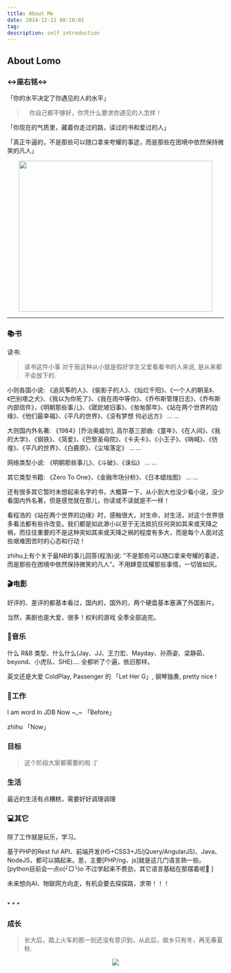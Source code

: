 ```yaml
---
title: About Me
date: 2014-12-21 00:10:01
tag: 
description: self introduction
---
```


## About Lomo


### ↔️座右铭↔️

「你的水平决定了你遇见的人的水平」


> &nbsp;&nbsp;&nbsp;你自己都不够好，你凭什么要求你遇见的人怎样！

「你现在的气质里，藏着你走过的路，读过的书和爱过的人」


「真正牛逼的，不是那些可以随口拿来夸耀的事迹，而是那些在困境中依然保持微笑的凡人」

<div align='center'>
    <img width="450" height="350" src="http://oluzh4sa6.bkt.clouddn.com/GitHubPages/article/tomorrow.jpeg" />
    <br>
</div>

- - -

### 📚书

读书:

> 读书这件小事 对于我这种从小就是假好学生又爱看看书的人来说, 是从来都不会放下的.

小则各国小说: 《追风筝的人》、《偷影子的人》、《灿烂千阳》、《一个人的朝圣》、《巴别塔之犬》、《我以为你死了》、《我在雨中等你》、《乔布斯管理日志》、《乔布斯内部信件》，《明朝那些事儿》、《蹉跎坡旧事》、《匆匆那年》、《站在两个世界的边缘》、《他们最幸福》、《平凡的世界》、《没有梦想 何必远方》
... ...

大则国内外名著: 《1984》[乔治奥威尔], 高尔基三部曲:《童年》、《在人间》、《我的大学》、《钢铁》、《简爱》、《巴黎圣母院》、《卡夫卡》、《小王子》、《呐喊》、《彷徨》、《平凡的世界》、《白鹿原》、《尘埃落定》
... ...

网络类型小说: 《明朝那些事儿》、《斗破》、《诛仙》
... ...

其它类型书籍: 《Zero To One》、《金融市场分析》、《日本蜡烛图》
... ...

还有很多其它暂时未想起来名字的书，大概算一下，从小到大也没少看小说，没少看国内外名著，但是感觉就在那儿，你读或不读就是不一样！

看程浩的《站在两个世界的边缘》时，感触很大，对生命，对生活，对这个世界很多看法都有些许改变。我们都是如此渺小以至于无法抵抗任何突如其来或天降之祸，而往往重要的不是这种突如其来或天降之祸的程度有多大，而是每个人面对这些艰难困苦时的心态和行动！

zhihu上有个关于最NB的事儿回答(程浩)说: "不是那些可以随口拿来夸耀的事迹，而是那些在困境中依然保持微笑的凡人"。不用肆意炫耀那些事情，一切皆如灰。


### 🎬电影
好评的、差评的都基本看过，国内的，国外的，两个硬盘基本塞满了外国影片。

当然，美剧也是大爱，很多！权利的游戏 全季全部追完。

### 🎵音乐
什么 R&B 类型、什么什么(Jay、JJ、王力宏、Mayday、孙燕姿、梁静茹、beyond、小虎队、SHE).... 全都听了个遍，依旧那样。

英文还是大爱 ColdPlay, Passenger 的 「Let Her G」, 钢琴独奏, pretty nice !

### 📅工作

I am word In JDB Now ~_~ 「Before」

zhihu 「Now」

### 目标

> 这个阶段大家都需要的啦 :]'

### 生活

最近的生活有点糟糕，需要好好调理调理

### 💻其它

除了工作就是玩乐，学习。

基于PHP的Rest ful API、前端开发(H5+CSS3+JS/jQuery/AngularJS)、Java、NodeJS，都可以搞起来。恩，主要[PHP/ng、js]就是这几门语言熟一些。[python目前会一点o(╯□╰)o 不过学起来不费劲，其它语言基础在那摆着呢🙂 ]

未来想向AI、物联网方向走，有机会要去探探路，求带！！！

<br>
* * *

### 成长

> 长大后，踏上火车的那一刻还没有意识到，从此后，故乡只有冬，再无春夏秋.

<div align="center">
    <img src="http://oluzh4sa6.bkt.clouddn.com/GitHubPages/article/hometown.jpeg" />
    <br>
</div>
 
